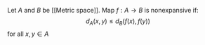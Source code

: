 Let $A$ and $B$ be [[Metric space]]. 
Map $f:A\to B$ is nonexpansive if:
$$
d_{A}(x,y)\leq d_{B}(f(x), f(y))
$$
for all $x,y\in A$
